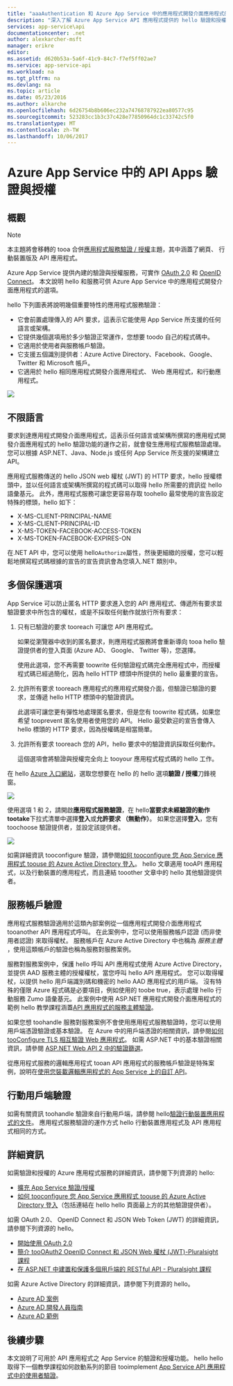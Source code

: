 ```yaml
---
title: "aaaAuthentication 和 Azure App Service 中的應用程式開發介面應用程式的授權 |Microsoft 文件"
description: "深入了解 Azure App Service API 應用程式提供的 hello 驗證和授權服務。"
services: app-service\api
documentationcenter: .net
author: alexkarcher-msft
manager: erikre
editor: 
ms.assetid: d620b53a-5a6f-41c9-84c7-f7ef5ff02ae7
ms.service: app-service-api
ms.workload: na
ms.tgt_pltfrm: na
ms.devlang: na
ms.topic: article
ms.date: 05/23/2016
ms.author: alkarche
ms.openlocfilehash: 6d26754b8b606ec232a74768787922ea80577c95
ms.sourcegitcommit: 523283cc1b3c37c428e77850964dc1c33742c5f0
ms.translationtype: MT
ms.contentlocale: zh-TW
ms.lasthandoff: 10/06/2017
---
```

# <a name="authentication-and-authorization-for-api-apps-in-azure-app-service"></a>Azure App Service 中的 API Apps 驗證與授權
## <a name="overview"></a>概觀
> [!NOTE]
> 本主題將會移轉的 tooa 合併[應用程式服務驗證 / 授權](../app-service/app-service-authentication-overview.md)主題，其中涵蓋了網頁、 行動裝置版及 API 應用程式。
> 
> 

Azure App Service 提供內建的驗證與授權服務，可實作 [OAuth 2.0](#oauth) 和 [OpenID Connect](#oauth)。 本文說明 hello 和服務可供 Azure App Service 中的應用程式開發介面應用程式的選項。

hello 下列圖表將說明幾個重要特性的應用程式服務驗證：

* 它會前置處理傳入的 API 要求，這表示它能使用 App Service 所支援的任何語言或架構。
* 它提供幾個選項用於多少驗證正常運作，您想要 toodo 自己的程式碼中。
* 它適用於使用者與服務帳戶驗證。 
* 它支援五個識別提供者：Azure Active Directory、Facebook、Google、Twitter 和 Microsoft 帳戶。
* 它適用於 hello 相同應用程式開發介面應用程式、 Web 應用程式，和行動應用程式。

![](./media/app-service-api-authentication/api-apps-overview.png)

## <a name="language-agnostic"></a>不限語言
要求到達應用程式開發介面應用程式，這表示任何語言或架構所撰寫的應用程式開發介面應用程式的 hello 驗證功能的運作之前，就會發生應用程式服務驗證處理。  您可以根據 ASP.NET、Java、Node.js 或任何 App Service 所支援的架構建立 API。

應用程式服務傳送的 hello JSON web 權杖 (JWT) 的 HTTP 要求，hello 授權標頭中，並以任何語言或架構所撰寫的程式碼可以取得 hello 所需要的資訊從 hello 語彙基元。 此外，應用程式服務可讓您更容易存取 toohello 最常使用的宣告設定特殊的標頭，hello 如下：

* X-MS-CLIENT-PRINCIPAL-NAME
* X-MS-CLIENT-PRINCIPAL-ID
* X-MS-TOKEN-FACEBOOK-ACCESS-TOKEN
* X-MS-TOKEN-FACEBOOK-EXPIRES-ON

在.NET API 中，您可以使用 hello`Authorize`屬性，然後更細緻的授權，您可以輕鬆地撰寫程式碼根據的宣告的宣告資訊會為您填入.NET 類別中。

## <a name="multiple-protection-options"></a>多個保護選項
App Service 可以防止匿名 HTTP 要求進入您的 API 應用程式、傳遞所有要求並驗證要求中所包含的權杖，或是不採取任何動作就放行所有要求：

1. 只有已驗證的要求 tooreach 可讓您 API 應用程式。
   
    如果從瀏覽器中收到的匿名要求，則應用程式服務將會重新導向 tooa hello 驗證提供者的登入頁面 (Azure AD、 Google、 Twitter 等)，您選擇。 
   
    使用此選項，您不再需要 toowrite 任何驗證程式碼完全應用程式中，而授權程式碼已經過簡化，因為 hello HTTP 標頭中所提供的 hello 最重要的宣告。
2. 允許所有要求 tooreach 應用程式的應用程式開發介面，但驗證已驗證的要求，並傳遞 hello HTTP 標頭中的驗證資訊。
   
    此選項可讓您更有彈性地處理匿名要求，但是您有 toowrite 程式碼，如果您希望 tooprevent 匿名使用者使用您的 API。 Hello 最受歡迎的宣告會傳入 hello 標頭的 HTTP 要求，因為授權碼是相當簡單。
3. 允許所有要求 tooreach 您的 API，hello 要求中的驗證資訊採取任何動作。
   
    這個選項會將驗證與授權完全向上 tooyour 應用程式程式碼的 hello 工作。

在 hello [Azure 入口網站](https://portal.azure.com/)，選取您想要在 hello 的 hello 選項**驗證 / 授權**刀鋒視窗。

![](./media/app-service-api-authentication/authblade.png)

使用選項 1 和 2，請開啟**應用程式服務驗證**，在 hello**當要求未經驗證的動作 tootake**下拉式清單中選擇**登入**或**允許要求 （無動作）**。  如果您選擇**登入**，您有 toochoose 驗證提供者，並設定該提供者。

![](./media/app-service-api-authentication/actiontotake.png)

如需詳細資訊 tooconfigure 驗證，請參閱[如何 tooconfigure 您 App Service 應用程式 toouse 的 Azure Active Directory 登入](../app-service-mobile/app-service-mobile-how-to-configure-active-directory-authentication.md)。 hello 文章適用 tooAPI 應用程式，以及行動裝置的應用程式，而且連結 tooother 文章中的 hello 其他驗證提供者。

## <a id="internal"></a> 服務帳戶驗證
應用程式服務驗證適用於這類內部案例從一個應用程式開發介面應用程式 tooanother API 應用程式呼叫。 在此案例中，您可以使用服務帳戶認證 (而非使用者認證) 來取得權杖。 服務帳戶在 Azure Active Directory 中也稱為 *服務主體* ，使用這類帳戶的驗證也稱為服務對服務案例。 

服務對服務案例中，保護 hello 呼叫 API 應用程式使用 Azure Active Directory，並提供 AAD 服務主體的授權權杖，當您呼叫 hello API 應用程式。 您可以取得權杖，以提供 hello 用戶端識別碼和機密的 hello AAD 應用程式的用戶端。 沒有特殊的僅限 Azure 程式碼是必要項目，例如使用的 toobe true，表示處理 hello 行動服務 Zumo 語彙基元。 此案例中使用 ASP.NET 應用程式開發介面應用程式的範例 hello 教學課程涵蓋[API 應用程式的服務主體驗證](app-service-api-dotnet-service-principal-auth.md)。

如果您想 toohandle 服務對服務案例不會使用應用程式服務驗證時，您可以使用用戶端憑證驗證或基本驗證。 在 Azure 中的用戶端憑證的相關資訊，請參閱[如何 tooConfigure TLS 相互驗證 Web 應用程式](../app-service-web/app-service-web-configure-tls-mutual-auth.md)。 如需 ASP.NET 中的基本驗證相關資訊，請參閱 [ASP.NET Web API 2 中的驗證篩選](http://www.asp.net/web-api/overview/security/authentication-filters)。

從應用程式服務的邏輯應用程式 tooan API 應用程式的服務帳戶驗證是特殊案例，說明在[使用您裝載邏輯應用程式的 App Service 上的自訂 API](../logic-apps/logic-apps-custom-hosted-api.md)。

## <a name="mobile-client-authentication"></a>行動用戶端驗證
如需有關資訊 toohandle 驗證來自行動用戶端，請參閱 hello[驗證行動裝置應用程式的文件](../app-service-mobile/app-service-mobile-ios-get-started-users.md)。 應用程式服務驗證的運作方式 hello 行動裝置應用程式及 API 應用程式相同的方式。

## <a name="more-information"></a>詳細資訊
如需驗證和授權的 Azure 應用程式服務的詳細資訊，請參閱下列資源的 hello:

* [擴充 App Service 驗證/授權](https://azure.microsoft.com/blog/announcing-app-service-authentication-authorization/)
* [如何 tooconfigure 您 App Service 應用程式 toouse 的 Azure Active Directory 登入](../app-service-mobile/app-service-mobile-how-to-configure-active-directory-authentication.md)（包括連結在 hello hello 頁面最上方的其他驗證提供者）。 

如需 OAuth 2.0、 OpenID Connect 和 JSON Web Token (JWT) 的詳細資訊，請參閱下列資源的 hello。

* [開始使用 OAuth 2.0](http://shop.oreilly.com/product/0636920021810.do "Getting Started with OAuth 2.0") 
* [簡介 tooOAuth2 OpenID Connect 和 JSON Web 權杖 (JWT)-Pluralsight 課程](http://www.pluralsight.com/courses/oauth2-json-web-tokens-openid-connect-introduction) 
* [在 ASP.NET 中建置和保護多個用戶端的 RESTful API - Pluralsight 課程](http://www.pluralsight.com/courses/building-securing-restful-api-aspdotnet)

如需 Azure Active Directory 的詳細資訊，請參閱下列資源的 hello。

* [Azure AD 案例](http://aka.ms/aadscenarios)
* [Azure AD 開發人員指南](http://aka.ms/aaddev)
* [Azure AD 範例](http://aka.ms/aadsamples)

## <a name="next-steps"></a>後續步驟
本文說明了可用於 API 應用程式之 App Service 的驗證和授權功能。 hello hello 取得下一個教學課程如何啟動系列的節目 tooimplement [App Service API 應用程式中的使用者驗證](app-service-api-dotnet-user-principal-auth.md)。

